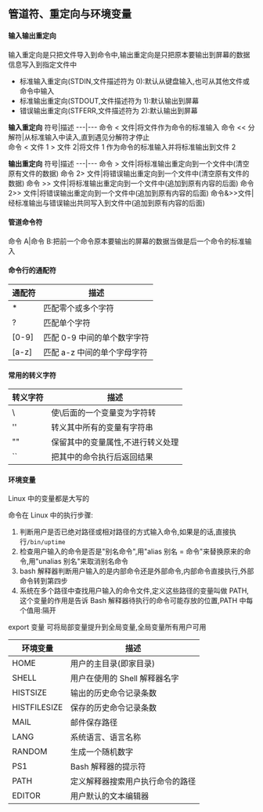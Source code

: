 ## 管道符、重定向与环境变量

#### 输入输出重定向

输入重定向是只把文件导入到命令中,输出重定向是只把原本要输出到屏幕的数据信息写入到指定文件中

- 标准输入重定向(STDIN,文件描述符为 0):默认从键盘输入,也可从其他文件或命令中输入
- 标准输出重定向(STDOUT,文件描述符为 1):默认输出到屏幕
- 错误输出重定向(STFERR,文件描述符为 2):默认输出到屏幕

**输入重定向**
符号|描述
---|---
命令 < 文件|将文件作为命令的标准输入
命令 << 分解符|从标准输入中读入,直到遇见分解符才停止  
命令 < 文件 1 > 文件 2|将文件 1 作为命令的标准输入并将标准输出到文件 2

**输出重定向**
符号|描述
---|---
命令 > 文件|将标准输出重定向到一个文件中(清空原有文件的数据)
命令 2> 文件|将错误输出重定向到一个文件中(清空原有文件的数据)
命令 >> 文件|将标准输出重定向到一个文件中(追加到原有内容的后面)
命令 2>> 文件|将错误输出重定向到一个文件中(追加到原有内容的后面)
命令&>>文件|经标准输出与错误输出共同写入到文件中(追加到原有内容的后面)

#### 管道命令符

命令 A|命令 B:把前一个命令原本要输出的屏幕的数据当做是后一个命令的标准输入

#### 命令行的通配符

| 通配符 | 描述                        |
| ------ | --------------------------- |
| \*     | 匹配零个或多个字符          |
| ?      | 匹配单个字符                |
| [0-9]  | 匹配 0-9 中间的单个数字字符 |
| [a-z]  | 匹配 a-z 中间的单个字母字符 |

#### 常用的转义字符

| 转义字符                      | 描述                              |
| ----------------------------- | --------------------------------- |
| \\                            | 使\后面的一个变量变为字符转       |
| ''                            | 转义其中所有的变量有字符串        |
| ""                            | 保留其中的变量属性,不进行转义处理 |
| ``|把其中的命令执行后返回结果 |

#### 环境变量

Linux 中的变量都是大写的

命令在 Linux 中的执行步骤:

1.  判断用户是否已绝对路径或相对路径的方式输入命令,如果是的话,直接执行`/bin/uptime`
2.  检查用户输入的命令是否是"别名命令",用"alias 别名 = 命令"来替换原来的命令,用"unalias 别名"来取消别名命令
3.  bash 解释器判断用户输入的是内部命令还是外部命令,内部命令直接执行,外部命令转到第四步
4.  系统在多个路径中查找用户输入的命令文件,定义这些路径的变量叫做 PATH,这个变量的作用是告诉 Bash 解释器待执行的命令可能存放的位置,PATH 中每个值用:隔开

export 变量 可将局部变量提升到全局变量,全局变量所有用户可用

| 环境变量     | 描述                             |
| ------------ | -------------------------------- |
| HOME         | 用户的主目录(即家目录)           |
| SHELL        | 用户在使用的 Shell 解释器名字    |
| HISTSIZE     | 输出的历史命令记录条数           |
| HISTFILESIZE | 保存的历史命令记录条数           |
| MAIL         | 邮件保存路径                     |
| LANG         | 系统语言、语言名称               |
| RANDOM       | 生成一个随机数字                 |
| PS1          | Bash 解释器的提示符              |
| PATH         | 定义解释器搜索用户执行命令的路径 |
| EDITOR       | 用户默认的文本编辑器             |
